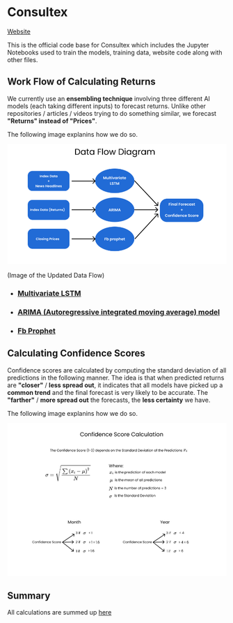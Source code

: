 # Consultex
[Website](https://consultex.tech)

This is the official code base for Consultex which includes the Jupyter Notebooks used to train the models, training data, website code along with other files.

## Work Flow of Calculating Returns
We currently use an **ensembling technique** involving three different AI models (each taking different inputs) to forecast returns.
Unlike other repositories / articles / videos trying to do something similar, we forecast **"Returns" instead of "Prices"**.

The following image explanins how we do so.

![Data Flow Image](./Data%20Flow.png)

(Image of the Updated Data Flow)

- ### [Multivariate LSTM](./notebooks/Multivariate_LSTM.ipynb)
- ### [ARIMA (Autoregressive integrated moving average) model](./notebooks/ARIMA_forecasting.ipynb)
- ### [Fb Prophet](./notebooks/FB_Prophet_Forecast.ipynb)

## Calculating Confidence Scores
Confidence scores are calculated by computing the standard deviation of all predictions in the following manner.
The idea is that when predicted returns are **"closer"** / **less spread out**, it indicates that all models have picked up a **common trend** and the final forecast is very likely to be accurate. The **"farther"** / **more spread out** the forecasts, the **less certainty** we have.

The following image explanins how we do so.

![Confidence Score Calculation](./Confidence.png)
## Summary
All calculations are summed up [here](./Forecast_for_the_month_of_August.pdf)
